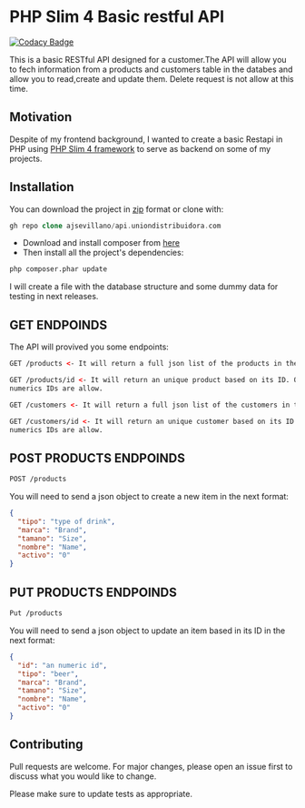 # PHP Slim 4 Basic restful API

[![Codacy Badge](https://app.codacy.com/project/badge/Grade/f6fe2d1c42334960bcc3bf7c3b0ccea8)](https://www.codacy.com/gh/ajsevillano/api.uniondistribuidora.com/dashboard?utm_source=github.com&utm_medium=referral&utm_content=ajsevillano/api.uniondistribuidora.com&utm_campaign=Badge_Grade)

This is a basic RESTful API designed for a customer.The API will allow you to fech information from a products and customers table in the databes and allow you to read,create and update them. Delete request is not allow at this time.

## Motivation

Despite of my frontend background, I wanted to create a basic Restapi in PHP using [PHP Slim 4 framework](http://www.slimframework.com/) to serve as backend on some of my projects.

## Installation

You can download the project in [zip](https://github.com/ajsevillano/api.uniondistribuidora.com/archive/main.zip) format or clone with:

```php
gh repo clone ajsevillano/api.uniondistribuidora.com
```

- Download and install composer from [here](https://getcomposer.org/download/)
- Then install all the project's dependencies:

```bash
php composer.phar update
```

I will create a file with the database structure and some dummy data for testing in next releases.

## GET ENDPOINDS

The API will provived you some endpoints:

```html
GET /products <- It will return a full json list of the products in the DB.
```

```html
GET /products/id <- It will return an unique product based on its ID. Only
numerics IDs are allow.
```

```html
GET /customers <- It will return a full json list of the customers in the DB.
```

```html
GET /customers/id <- It will return an unique customer based on its ID. Only
numerics IDs are allow.
```

## POST PRODUCTS ENDPOINDS

```html
POST /products
```

You will need to send a json object to create a new item in the next format:

```json
{
  "tipo": "type of drink",
  "marca": "Brand",
  "tamano": "Size",
  "nombre": "Name",
  "activo": "0"
}
```

## PUT PRODUCTS ENDPOINDS

```html
Put /products
```

You will need to send a json object to update an item based in its ID in the next format:

```json
{
  "id": "an numeric id",
  "tipo": "beer",
  "marca": "Brand",
  "tamano": "Size",
  "nombre": "Name",
  "activo": "0"
}
```

## Contributing

Pull requests are welcome. For major changes, please open an issue first to discuss what you would like to change.

Please make sure to update tests as appropriate.
